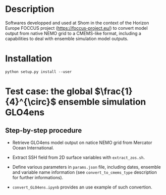 # Description
Softwares developped and used at Shom in the context of the Horizon Europe FOCCUS project (https://foccus-project.eu/) to convert model output from native NEMO grid to a CMEMS-like format, including a capabilities to deal with ensemble simulation model outputs.


# Installation

```
python setup.py install --user
```

# Test case: the global $\frac{1}{4}^{\circ}$ ensemble simulation GLO4ens

## Step-by-step procedure

- Retrieve GLO4ens model output on natice NEMO grid from Mercator Ocean International.

- Extract SSH field from 2D surface variables with ```extract_zos.sh```.

- Define various parameters in ```params.json``` file, including dates, ensemble and variable name information (see ```convert_to_cmems_type``` description for further informations).

- ```convert_GLO4ens.ipynb``` provides an use example of such convertion.
